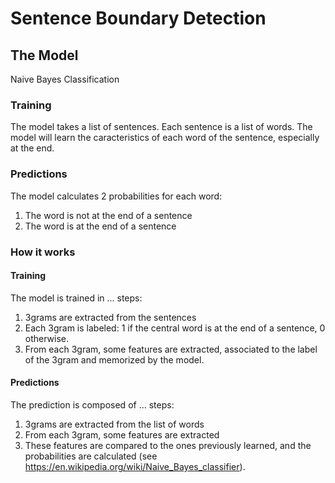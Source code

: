 # Sentence Boundary Detection


## The Model
Naive Bayes Classification


### Training
The model takes a list of sentences. Each sentence is a list of words.
The model will learn the caracteristics of each word of the sentence, especially at the end. 


### Predictions
The model calculates 2 probabilities for each word:
1. The word is not at the end of a sentence
2. The word is at the end of a sentence


### How it works
#### Training
The model is trained in ... steps:
1. 3grams are extracted from the sentences
2. Each 3gram is labeled: 1 if the central word is at the end of a sentence, 0 otherwise.
3. From each 3gram, some features are extracted, associated to the label of the 3gram and memorized by the model.


#### Predictions
The prediction is composed of ... steps:
1. 3grams are extracted from the list of words
2. From each 3gram, some features are extracted
3. These features are compared to the ones previously learned, and the probabilities are calculated (see https://en.wikipedia.org/wiki/Naive_Bayes_classifier). 